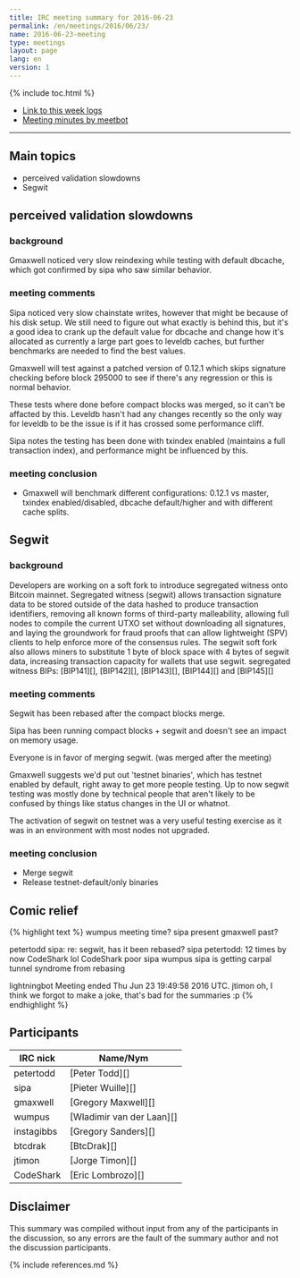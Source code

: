 ```yaml
---
title: IRC meeting summary for 2016-06-23
permalink: /en/meetings/2016/06/23/
name: 2016-06-23-meeting
type: meetings
layout: page
lang: en
version: 1
---
```

{% include toc.html %}
 
- [Link to this week logs](https://botbot.me/freenode/bitcoin-core-dev/2016-06-23/?msg=68482305&page=2)
- [Meeting minutes by meetbot](http://www.erisian.com.au/meetbot/bitcoin-core-dev/2016/bitcoin-core-dev.2016-06-23-19.02.html)
 
---
 
## Main topics
 
- perceived validation slowdowns
- Segwit

## perceived validation slowdowns

### background
 
Gmaxwell noticed very slow reindexing while testing with default dbcache, which got confirmed by sipa who saw similar behavior. 

### meeting comments
 
Sipa noticed very slow chainstate writes, however that might be because of his disk setup. We still need to figure out what exactly is behind this, but it's a good idea to crank up the default value for dbcache and change how it's allocated as currently a large part goes to leveldb caches, but further benchmarks are needed to find the best values.

Gmaxwell will test against a patched version of 0.12.1 which skips signature checking before block 295000 to see if there's any regression or this is normal behavior.

These tests where done before compact blocks was merged, so it can't be affacted by this. Leveldb hasn't had any changes recently so the only way for leveldb to be the issue is if it has crossed some performance cliff.

Sipa notes the testing has been done with txindex enabled (maintains a full transaction index), and performance might be influenced by this.

### meeting conclusion

- Gmaxwell will benchmark different configurations: 0.12.1 vs master, txindex enabled/disabled, dbcache default/higher and with different cache splits.

## Segwit
 
### background
 
Developers are working on a soft fork to introduce segregated witness onto Bitcoin mainnet. Segregated witness (segwit) allows transaction signature data to be stored outside of the data hashed to produce transaction identifiers, removing all known forms of third-party malleability, allowing full nodes to compile the current UTXO set without downloading all signatures, and laying the groundwork for fraud proofs that can allow lightweight (SPV) clients to help enforce more of the consensus rules. The segwit soft fork also allows miners to substitute 1 byte of block space with 4 bytes of segwit data, increasing transaction capacity for wallets that use segwit. segregated witness BIPs: [BIP141][], [BIP142][], [BIP143][], [BIP144][] and [BIP145][]

### meeting comments

Segwit has been rebased after the compact blocks merge.

Sipa has been running compact blocks + segwit and doesn't see an impact on memory usage.

Everyone is in favor of merging segwit. (was merged after the meeting)

Gmaxwell suggests we'd put out 'testnet binaries', which has testnet enabled by default, right away to get more people testing. Up to now segwit testing was mostly done by technical people that aren't likely to be confused by things like status changes in the UI or whatnot.

The activation of segwit on testnet was a very useful testing exercise as it was in an environment with most nodes not upgraded.

### meeting conclusion

- Merge segwit
- Release testnet-default/only binaries

## Comic relief

{% highlight text %}
wumpus      meeting time?
sipa        present
gmaxwell    past?

petertodd   sipa: re: segwit, has it been rebased?
sipa        petertodd: 12 times by now
CodeShark   lol
CodeShark   poor sipa
wumpus      sipa is getting carpal tunnel syndrome from rebasing

lightningbot   Meeting ended Thu Jun 23 19:49:58 2016 UTC. 
jtimon      oh, I think we forgot to make a joke, that's bad for the summaries :p
{% endhighlight %}

## Participants
 
| IRC nick      | Name/Nym                  |
|---------------|---------------------------|
| petertodd     | [Peter Todd][]            |
| sipa          | [Pieter Wuille][]         |
| gmaxwell      | [Gregory Maxwell][]       |
| wumpus        | [Wladimir van der Laan][] |
| instagibbs    | [Gregory Sanders][]       |
| btcdrak       | [BtcDrak][]               |
| jtimon        | [Jorge Timon][]           |
| CodeShark     | [Eric Lombrozo][]         |

## Disclaimer
 
This summary was compiled without input from any of the participants in the discussion, so any errors are the fault of the summary author and not the discussion participants.
 

{% include references.md %}
